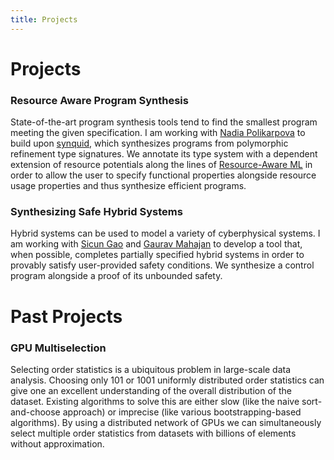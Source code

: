 ```yaml
---
title: Projects
---
```

# Projects

### Resource Aware Program Synthesis
State-of-the-art program synthesis tools tend to find the smallest program
meeting the given specification. I am working with [Nadia Polikarpova](https://cseweb.ucsd.edu/~npolikarpova/) to build upon
[synquid](https://bitbucket.org/nadiapolikarpova/synquid), which synthesizes
programs from polymorphic refinement type signatures. We annotate its
type system with a dependent extension of resource potentials along the lines of [Resource-Aware
ML](https://raml.co) in order to allow the user to specify functional properties
alongside resource usage properties and thus synthesize efficient programs.

### Synthesizing Safe Hybrid Systems
Hybrid systems can be used to model a variety of cyberphysical systems. I am
working with [Sicun Gao](https://scungao.github.io/) and [Gaurav
Mahajan](http://cseweb.ucsd.edu/~gmahajan/) to develop a tool that, when
possible, completes partially specified hybrid systems in order to provably satisfy user-provided
safety conditions. We synthesize a control program alongside a proof of its unbounded safety.

# Past Projects

### GPU Multiselection
Selecting order statistics is a ubiquitous problem in large-scale data analysis. Choosing only 101 or 1001 uniformly distributed order statistics can give one an excellent understanding of the overall distribution of the dataset. Existing algorithms to solve this are either slow (like the naive sort-and-choose approach) or imprecise (like various bootstrapping-based algorithms). By using a distributed network of GPUs we can simultaneously select multiple order statistics from datasets with billions of elements without approximation.
